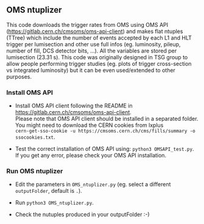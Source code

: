 ## OMS ntuplizer
This code downloads the trigger rates from OMS using OMS API (https://gitlab.cern.ch/cmsoms/oms-api-client) and makes flat ntuples (TTree) which include the number of events accepted by each L1 and HLT trigger per lumisection and other use full infos (eg. luminosity, pileup, number of fill, DCS detector bits, ...). All the variables are stored per lumisection (23.31 s).
This code was originally designed in TSG group to allow people performing trigger studies (eg. plots of trigger cross-section vs integrated luminosity) but it can be even used/extended to other purposes.

### Install OMS API
- Install OMS API client following the README in https://gitlab.cern.ch/cmsoms/oms-api-client. \
Please note that OMS API client should be installed in a separated folder. \
You might need to download the CERN cookies from lxplus \
```cern-get-sso-cookie -u https://cmsoms.cern.ch/cms/fills/summary -o ssocookies.txt```.


- Test the correct installation of OMS API using: `python3 OMSAPI_test.py`.  \
If you get any error, please check your OMS API installation.

### Run OMS ntuplizer

- Edit the parameters in `OMS_ntuplizer.py` (eg. select a different `outputFolder`, default is `.`).

- Run `python3 OMS_ntuplizer.py`.

- Check the nutuples produced in your outputFolder :-)
